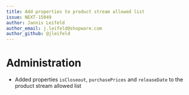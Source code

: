 ```yaml
---
title: Add properties to product stream allowed list
issue: NEXT-15049
author: Jannis Leifeld
author_email: j.leifeld@shopware.com 
author_github: @jleifeld
---
```

# Administration
* Added properties `isCloseout`, `purchasePrices` and `releaseDate` to the product stream allowed list
